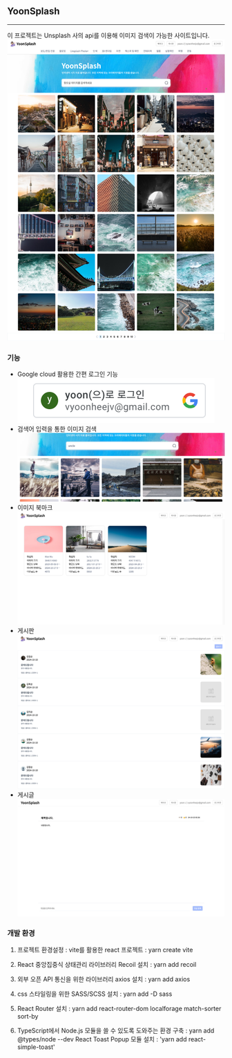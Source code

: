 ## YoonSplash
----------

이 프로젝트는 Unsplash 사의 api를 이용해 이미지 검색이 가능한 사이트입니다. 
![YoonSplash 크게.png](https://github.com/vyoonv/react-album/blob/5d73f8db3a117bc4f6b4673d1a9dd815e1f731e4/YoonSplash%20%E1%84%8F%E1%85%B3%E1%84%80%E1%85%A6.png)

### 기능 
- Google cloud 활용한 간편 로그인 기능
  ![로그인](https://github.com/vyoonv/react-album/blob/ad2d87262209409c2c3cf9cc330c47bf8e42cf3a/YoonSplash%20(1).png)
- 검색어 입력을 통한 이미지 검색
  ![ㄱㅓㅁ색](https://github.com/vyoonv/react-album/blob/ad2d87262209409c2c3cf9cc330c47bf8e42cf3a/YoonSplash%20(5).png)
- 이미지 북마크
  ![ㅂㅜㄱ마크](https://github.com/vyoonv/react-album/blob/ad2d87262209409c2c3cf9cc330c47bf8e42cf3a/YoonSplash%20(4).png)
- 게시판
  ![ㄱㅔ시판](https://github.com/vyoonv/react-album/blob/5d73f8db3a117bc4f6b4673d1a9dd815e1f731e4/YoonSplash%20(9).png)
- 게시글
  ![ㄱㅔ시글](https://github.com/vyoonv/react-album/blob/ba61ae28af6ac651fdad7e521f3463a08ba470de/YoonSplash%20(7).png)

### 개발 환경
1. 프로젝트 환경설정 : vite를 활용한 react 프로젝트 : yarn create vite

2. React 중앙집중식 상태관리 라이브러리 Recoil 설치 : yarn add recoil

3. 외부 오픈 API 통신을 위한 라이브러리 axios 설치 : yarn add axios

4. css 스타일링을 위한 SASS/SCSS 설치 : yarn add -D sass

5. React Router 설치 : yarn add react-router-dom localforage match-sorter sort-by

6. TypeScript에서 Node.js 모듈을 쓸 수 있도록 도와주는 환경 구축 : yarn add @types/node --dev
React Toast Popup 모듈 설치 : 'yarn add react-simple-toast'
